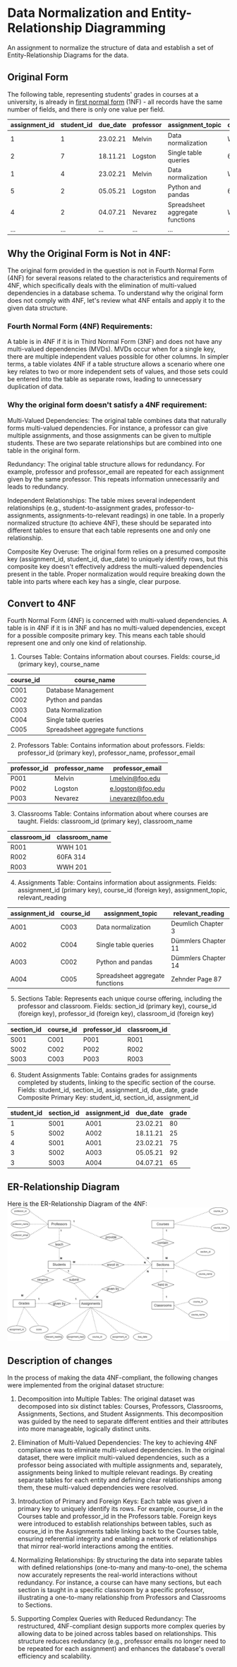 # Data Normalization and Entity-Relationship Diagramming
An assignment to normalize the structure of data and establish a set of Entity-Relationship Diagrams for the data.   
## Original Form
The following table, representing students' grades in courses at a university, is already in [first normal form](/courses/database-design/normal-forms-simple-guide/#first-normal-form) (1NF) - all records have the same number of fields, and there is only one value per field.

| assignment_id | student_id | due_date | professor | assignment_topic                | classroom | grade | relevant_reading    | professor_email   |
| :------------ | :--------- | :------- | :-------- | :------------------------------ | :-------- | :---- | :------------------ | :---------------- |
| 1             | 1          | 23.02.21 | Melvin    | Data normalization              | WWH 101   | 80    | Deumlich Chapter 3  | l.melvin@foo.edu  |
| 2             | 7          | 18.11.21 | Logston   | Single table queries            | 60FA 314  | 25    | Dümmlers Chapter 11 | e.logston@foo.edu |
| 1             | 4          | 23.02.21 | Melvin    | Data normalization              | WWH 101   | 75    | Deumlich Chapter 3  | l.melvin@foo.edu  |
| 5             | 2          | 05.05.21 | Logston   | Python and pandas               | 60FA 314  | 92    | Dümmlers Chapter 14 | e.logston@foo.edu |
| 4             | 2          | 04.07.21 | Nevarez   | Spreadsheet aggregate functions | WWH 201   | 65    | Zehnder Page 87     | i.nevarez@foo.edu |
| ...           | ...        | ...      | ...       | ...                             | ...       | ...   | ...                 | ...               |

## Why the Original Form is Not in 4NF:

The original form provided in the question is not in Fourth Normal Form (4NF) for several reasons related to the characteristics and requirements of 4NF, which specifically deals with the elimination of multi-valued dependencies in a database schema. To understand why the original form does not comply with 4NF, let's review what 4NF entails and apply it to the given data structure.   

### Fourth Normal Form (4NF) Requirements:

A table is in 4NF if it is in Third Normal Form (3NF) and does not have any multi-valued dependencies (MVDs). MVDs occur when for a single key, there are multiple independent values possible for other columns.
In simpler terms, a table violates 4NF if a table structure allows a scenario where one key relates to two or more independent sets of values, and those sets could be entered into the table as separate rows, leading to unnecessary duplication of data.  

### Why the original form doesn't satisfy a 4NF requirement: 

Multi-Valued Dependencies: The original table combines data that naturally forms multi-valued dependencies. For instance, a professor can give multiple assignments, and those assignments can be given to multiple students. These are two separate relationships but are combined into one table in the original form.  

Redundancy: The original table structure allows for redundancy. For example, professor and professor_email are repeated for each assignment given by the same professor. This repeats information unnecessarily and leads to redundancy.   

Independent Relationships: The table mixes several independent relationships (e.g., student-to-assignment grades, professor-to-assignments, assignments-to-relevant readings) in one table. In a properly normalized structure (to achieve 4NF), these should be separated into different tables to ensure that each table represents one and only one relationship.   

Composite Key Overuse: The original form relies on a presumed composite key (assignment_id, student_id, due_date) to uniquely identify rows, but this composite key doesn't effectively address the multi-valued dependencies present in the table. Proper normalization would require breaking down the table into parts where each key has a single, clear purpose.    

## Convert to 4NF
Fourth Normal Form (4NF) is concerned with multi-valued dependencies. A table is in 4NF if it is in 3NF and has no multi-valued dependencies, except for a possible composite primary key. This means each table should represent one and only one kind of relationship.

1. Courses Table: Contains information about courses.
Fields: course_id (primary key), course_name

| course_id | course_name                     |
|-----------|---------------------------------|
| C001      | Database Management             |
| C002      | Python and pandas               |
| C003      | Data Normalization              |
| C004      | Single table queries            |
| C005      | Spreadsheet aggregate functions |

2. Professors Table: Contains information about professors.
Fields: professor_id (primary key), professor_name, professor_email

| professor_id | professor_name | professor_email     |
|--------------|----------------|---------------------|
| P001         | Melvin         | l.melvin@foo.edu    |
| P002         | Logston        | e.logston@foo.edu   |
| P003         | Nevarez        | i.nevarez@foo.edu   |

3. Classrooms Table: Contains information about where courses are taught.
Fields: classroom_id (primary key), classroom_name

| classroom_id | classroom_name |
|--------------|----------------|
| R001         | WWH 101        |
| R002         | 60FA 314       |
| R003         | WWH 201        |

4. Assignments Table: Contains information about assignments.
Fields: assignment_id (primary key), course_id (foreign key), assignment_topic, relevant_reading

| assignment_id | course_id | assignment_topic                | relevant_reading      |
|---------------|-----------|---------------------------------|-----------------------|
| A001          | C003      | Data normalization              | Deumlich Chapter 3    |
| A002          | C004      | Single table queries            | Dümmlers Chapter 11   |
| A003          | C002      | Python and pandas               | Dümmlers Chapter 14   |
| A004          | C005      | Spreadsheet aggregate functions | Zehnder Page 87       |

5. Sections Table: Represents each unique course offering, including the professor and classroom.
Fields: section_id (primary key), course_id (foreign key), professor_id (foreign key), classroom_id (foreign key)  

| section_id | course_id | professor_id | classroom_id |
|------------|-----------|--------------|--------------|
| S001       | C001      | P001         | R001         |
| S002       | C002      | P002         | R002         |
| S003       | C003      | P003         | R003         |
 
6. Student Assignments Table: Contains grades for assignments completed by students, linking to the specific section of the course.
Fields: student_id, section_id, assignment_id, due_date, grade
Composite Primary Key: student_id, section_id, assignment_id

| student_id | section_id | assignment_id | due_date | grade |
|------------|------------|---------------|----------|-------|
| 1          | S001       | A001          | 23.02.21 | 80    |
| 5          | S002       | A002          | 18.11.21 | 25    |
| 4          | S001       | A001          | 23.02.21 | 75    |
| 3          | S002       | A003          | 05.05.21 | 92    |
| 3          | S003       | A004          | 04.07.21 | 65    |

## ER-Relationship Diagram
Here is the ER-Relationship Diagram of the 4NF:
![ER-Diagram](/images/ER-Relationship%20Diagram.drawio.png)

## Description of changes
In the process of making the data 4NF-compliant, the following changes were implemented from the original dataset structure:  

1. Decomposition into Multiple Tables: The original dataset was decomposed into six distinct tables: Courses, Professors, Classrooms, Assignments, Sections, and Student Assignments. This decomposition was guided by the need to separate different entities and their attributes into more manageable, logically distinct units.  

2. Elimination of Multi-Valued Dependencies: The key to achieving 4NF compliance was to eliminate multi-valued dependencies. In the original dataset, there were implicit multi-valued dependencies, such as a professor being associated with multiple assignments and, separately, assignments being linked to multiple relevant readings. By creating separate tables for each entity and defining clear relationships among them, these multi-valued dependencies were resolved.  

3. Introduction of Primary and Foreign Keys: Each table was given a primary key to uniquely identify its rows. For example, course_id in the Courses table and professor_id in the Professors table. Foreign keys were introduced to establish relationships between tables, such as course_id in the Assignments table linking back to the Courses table, ensuring referential integrity and enabling a network of relationships that mirror real-world interactions among the entities.  

4. Normalizing Relationships: By structuring the data into separate tables with defined relationships (one-to-many and many-to-one), the schema now accurately represents the real-world interactions without redundancy. For instance, a course can have many sections, but each section is taught in a specific classroom by a specific professor, illustrating a one-to-many relationship from Professors and Classrooms to Sections.  

5. Supporting Complex Queries with Reduced Redundancy: The restructured, 4NF-compliant design supports more complex queries by allowing data to be joined across tables based on relationships. This structure reduces redundancy (e.g., professor emails no longer need to be repeated for each assignment) and enhances the database's overall efficiency and scalability.